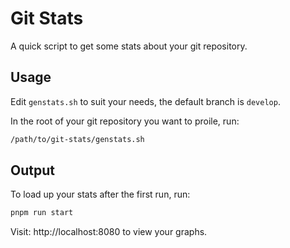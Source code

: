 # Git Stats

A quick script to get some stats about your git repository.

## Usage

Edit `genstats.sh` to suit your needs, the default branch is `develop`.

In the root of your git repository you want to proile, run:

```bash
/path/to/git-stats/genstats.sh
```

## Output

To load up your stats after the first run, run:

```bash
pnpm run start
```

Visit: http://localhost:8080 to view your graphs.
